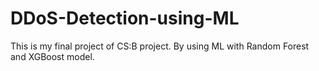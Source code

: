 # DDoS-Detection-using-ML
This is my final project of CS:B project. By using ML with Random Forest and XGBoost model.

